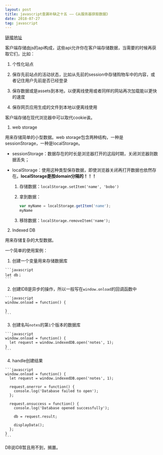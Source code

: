 ```yaml
---
layout: post
title: javascript查漏补缺之十五 ——《从服务器获取数据》
date: 2018-07-27
tag: javascript
---
```


[链接地址](https://developer.mozilla.org/zh-CN/docs/Learn/JavaScript/Client-side_web_APIs/Fetching_data)

客户端存储由js的api构成，这些api允许你在客户端存储数据，当需要的时候再获取它们，比如：

  1. 个性化站点

  2. 保存先前站点的活动状态，比如从先前的session中存储购物车中的内容，或者记住用户先前是否已经登录

  3. 保存数据或是assets到本地，以便离线使用或者同样的网站再次加载能以更快的速度

  4. 保存网页应用生成的文件到本地以便离线使用

客户端存储在现代浏览器中可以取代cookie诶。

1. web storage

  用来存储简单的小型数据。web storage包含两种结构，一种是sessionStorage，一种是localStorage。

  - sessionStorage：数据存在的时长是浏览器打开的这段时期，关闭浏览器则数据丢失；

  - localStorage：使用这种类型保存数据，即使浏览器关闭再打开数据也依然存在。**localStorage是按domain分隔的！！！**

      1. 存储数据：`localStorage.setItem('name', 'bobo')`

      2. 拿到数据：

          ```javascript
          var myName = localStorage.getItem('name');
          myName
          ```
      
      3. 移除数据：`localStorage.removeItem('name');`

2. Indexed DB

  用来存储复杂的大型数据。

  一个简单的使用案例：

  1. 创建一个变量用来存储数据库

    ```javascript
    let db；
    ```
  
  2. 创建IDB是异步的操作，所以一般写在`window.onload`的回调函数中

    ```javascript
    window.onload = function() {

    }
    ```
  
  3. 创建名叫`notes`的第`1`个版本的数据库

    ```javascript
    window.onload = function() {
      let request = window.indexedDB.open('notes', 1);
    }
    ```

  4. handle创建结果

    ```javascript
    window.onload = function() {
      let request = window.indexedDB.open('notes', 1);

      request.onerror = function() {
        console.log('Database failed to open');
      };

      request.onsuccess = function() {
        console.log('Database opened successfully');

        db = request.result;

        displayData();
      };
    }
    ```

DB说IDB暂且用不到，搁置。